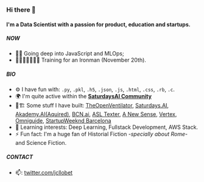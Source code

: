 ### Hi there 👋

#### I'm a Data Scientist with a passion for product, education and startups.

##### NOW

- 🧑‍💻 Going deep into JavaScript and MLOps;
- 🏊🏽‍♂️🚵🏽‍♂️🏃 Training for an Ironman (November 20th).

##### BIO

- ⚙ I have fun with: `.py`, `.pkl`, `.h5`, `.json`, `.js`, `.html`, `.css`, `.rb`, `.c`.
- 🌍 I'm quite active within the [**SaturdaysAI Community**](https://community.saturdays.ai/home)
- 👷🏗️ Some stuff I have built:  [TheOpenVentilator](https://theopenventilator.com/), [Saturdays.AI](https://saturdays.ai/), [Akademy.AI(Aquired)](https://www.strive.school), [BCN.ai](https://bcn.ai/), [ASL Texter](https://devpost.com/software/hackupc_asl_video_platform), [A New Sense](https://devpost.com/software/anewsense), [Vertex](https://devpost.com/software/vertex), [Omniguide](https://devpost.com/software/omniguide), [StartupWeeknd Barcelona](https://novobrief.com/startup-weekend-barcelona/6835/)
- 🌱 Learning interests: Deep Learning, Fullstack Development, AWS Stack.
- ⚡️ Fun fact: I'm a huge fan of Historial Fiction _-specially about Rome-_ and Science Fiction.

##### CONTACT
- 📫: [twitter.com/jcllobet](https://twitter.com/jcllobet)
